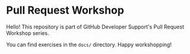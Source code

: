 # Pull Request Workshop

Hello! This repository is part of GitHub Developer Support's Pull Request Workshop series.

You can find exercises in the `docs/` directory. Happy workshopping!

